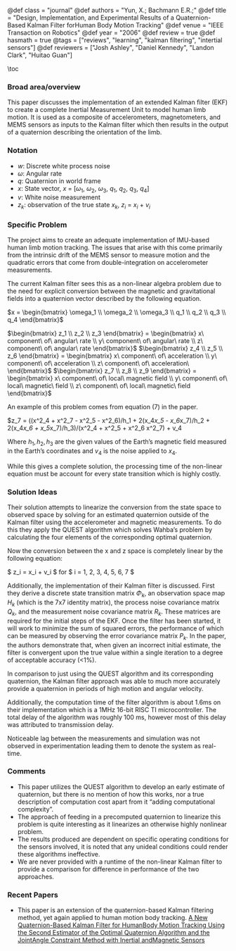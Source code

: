 @def class = "journal"
@def authors = "Yun, X.; Bachmann E.R.;"
@def title = "Design, Implementation, and Experimental Results of a Quaternion-Based Kalman Filter forHuman Body Motion Tracking"
@def venue = "IEEE Transaction on Robotics"
@def year = "2006"
@def review = true
@def hasmath = true
@tags = ["reviews", "learning", "kalman filtering", "intertial sensors"]
@def reviewers = ["Josh Ashley", "Daniel Kennedy", "Landon Clark", "Huitao Guan"]

\toc

### Broad area/overview
This paper discusses the implementation of an extended Kalman filter (EKF) to create a complete Inertial Measurement Unit to model human limb motion. It is used as a composite of accelerometers, magnetometers, and MEMS sensors as inputs to the Kalman filter which then results in the output of a quaternion describing the orientation of the limb. 

### Notation
* $w$: Discrete white process noise
* $\omega$: Angular rate
* $q$: Quaternion in world frame
* $x$: State vector, $x$ = [$\omega_1$, $\omega_2$, $\omega_3$, $q_1$, $q_2$, $q_3$, $q_4$]
* $v$: White noise measurement
* $z_k$: observation of the true state $x_k$, $z_i$ = $x_i$ + $v_i$

### Specific Problem

The project aims to create an adequate implementation of IMU-based human limb motion tracking. The issues that arise with this come primarily from the intrinsic drift of the MEMS sensor to measure motion and the quadratic errors that come from double-integration on accelerometer measurements. 

The current Kalman filter sees this as a non-linear algebra problem due to the need for explicit conversion between the magnetic and gravitational fields into a quaternion vector described by the following equation. 

$x = \begin{bmatrix} \omega_1 \\ \omega_2 \\ \omega_3 \\ q_1 \\ q_2 \\ q_3 \\ q_4 \end{bmatrix}$

$\begin{bmatrix} z_1 \\ z_2 \\ z_3 \end{bmatrix} = \begin{bmatrix} x\ component\ of\ angular\ rate \\ y\ component\ of\ angular\ rate \\ z\ component\ of\ angular\ rate \end{bmatrix}$
$\begin{bmatrix} z_4 \\ z_5 \\ z_6 \end{bmatrix} = \begin{bmatrix} x\ component\ of\ acceleration \\ y\ component\ of\ acceleration \\ z\ component\ of\ acceleration\ \end{bmatrix}$
$\begin{bmatrix} z_7 \\ z_8 \\ z_9 \end{bmatrix} = \begin{bmatrix} x\ component\ of\ local\ magnetic field \\ y\ component\ of\ local\ magnetic\ field \\ z\ component\ of\ local\ magnetic\ field \end{bmatrix}$

An example of this problem comes from equation (7) in the paper. 

$z_7 = ((x^2_4 + x^2_7 - x^2_5 - x^2_6)/h_1 + 2(x_4*x_5 - x_6*x_7)/h_2 + 2(x_4*x_6 + x_5*x_7)/h_3)/(x^2_4 + x^2_5 + x^2_6 x^2_7) + v_4 

Where $h_1, h_2, h_3$ are the given values of the Earth’s magnetic field measured in the Earth’s coordinates and $v_4$ is the noise applied to $x_4$. 

While this gives a complete solution, the processing time of the non-linear equation must be account for every state transition which is highly costly. 

 ### Solution Ideas

Their solution attempts to linearize the conversion from the state space to observed space by solving for an estimated quaternion outside of the Kalman filter using the accelerometer and magnetic measurements. To do this they apply the QUEST algorithm which solves Wahba’s problem by calculating the four elements of the corresponding optimal quaternion. 

Now the conversion between the x and z space is completely linear by the following equation: 

$ z_i = x_i + v_i $ for $ i = 1, 2, 3, 4, 5, 6, 7 $ 

Additionally, the implementation of their Kalman filter is discussed. First they derive a discrete state transition matrix $\Phi_k$, an observation space map $H_k$ (which is the 7x7 identity matrix), the process noise covariance matrix $Q_k$, and the measurement noise covariance matrix $R_k$. These matrices are required for the initial steps of the EKF. Once the filter has been started, it will work to minimize the sum of squared errors, the performance of which can be measured by observing the error covariance matrix $P_k$. In the paper, the authors demonstrate that, when given an incorrect initial estimate, the filter is convergent upon the true value within a single iteration to a degree of acceptable accuracy (<1%).

In comparison to just using the QUEST algorithm and its corresponding quaternion, the Kalman filter approach was able to much more accurately provide a quaternion in periods of high motion and angular velocity. 


Additionally, the computation time of the filter algorithm is about 1.6ms on their implementation which is a 1MHz 16-bit RISC TI microcontroller. The total delay of the algorithm was roughly 100 ms, however most of this delay was attributed to transmission delay.

Noticeable lag between the measurements and simulation was not observed in experimentation leading them to denote the system as real-time. 

### Comments
* This paper utilizes the QUEST algorithm to develop an early estimate of quaternion, but there is no mention of how this works, nor a true description of computation cost apart from it “adding computational complexity”.
* The approach of feeding in a precomputed quaternion to linearize this problem is quite interesting as it linearizes an otherwise highly nonlinear problem.
* The results produced are dependent on specific operating conditions for the sensors involved, it is noted that any unideal conditions could render these algorithms ineffective.
* We are never provided with a runtime of the non-linear Kalman filter to provide a comparison for difference in performance of the two approaches. 

### Recent Papers
* This paper is an extension of the quaternion-based Kalman filtering method, yet again applied to human motion body tracking. [A New Quaternion-Based Kalman Filter for HumanBody Motion Tracking Using the Second Estimator of the Optimal Quaternion Algorithm and the JointAngle Constraint Method with Inertial andMagnetic Sensors](“https://res.mdpi.com/sensors/sensors-20-06018/article_deploy/sensors-20-06018-v2.pdf”)
